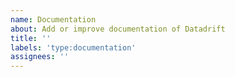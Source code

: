```yaml
---
name: Documentation
about: Add or improve documentation of Datadrift
title: ''
labels: 'type:documentation'
assignees: ''
---
```

